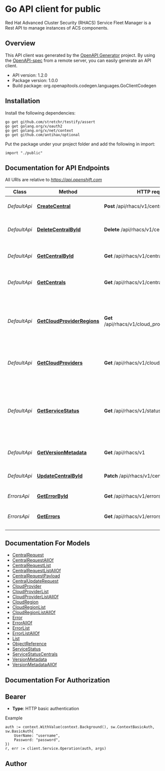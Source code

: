 # Go API client for public

Red Hat Advanced Cluster Security (RHACS) Service Fleet Manager is a Rest API to manage instances of ACS components.

## Overview
This API client was generated by the [OpenAPI Generator](https://openapi-generator.tech) project.  By using the [OpenAPI-spec](https://www.openapis.org/) from a remote server, you can easily generate an API client.

- API version: 1.2.0
- Package version: 1.0.0
- Build package: org.openapitools.codegen.languages.GoClientCodegen

## Installation

Install the following dependencies:

```shell
go get github.com/stretchr/testify/assert
go get golang.org/x/oauth2
go get golang.org/x/net/context
go get github.com/antihax/optional
```

Put the package under your project folder and add the following in import:

```golang
import "./public"
```

## Documentation for API Endpoints

All URIs are relative to *https://api.openshift.com*

Class | Method | HTTP request | Description
------------ | ------------- | ------------- | -------------
*DefaultApi* | [**CreateCentral**](docs/DefaultApi.md#createcentral) | **Post** /api/rhacs/v1/centrals | Creates a Central request
*DefaultApi* | [**DeleteCentralById**](docs/DefaultApi.md#deletecentralbyid) | **Delete** /api/rhacs/v1/centrals/{id} | Deletes a Central request by ID
*DefaultApi* | [**GetCentralById**](docs/DefaultApi.md#getcentralbyid) | **Get** /api/rhacs/v1/centrals/{id} | Returns a Central request by ID
*DefaultApi* | [**GetCentrals**](docs/DefaultApi.md#getcentrals) | **Get** /api/rhacs/v1/centrals | Returns a list of Central requests
*DefaultApi* | [**GetCloudProviderRegions**](docs/DefaultApi.md#getcloudproviderregions) | **Get** /api/rhacs/v1/cloud_providers/{id}/regions | Returns the list of supported regions of the supported cloud provider
*DefaultApi* | [**GetCloudProviders**](docs/DefaultApi.md#getcloudproviders) | **Get** /api/rhacs/v1/cloud_providers | Returns the list of supported cloud providers
*DefaultApi* | [**GetServiceStatus**](docs/DefaultApi.md#getservicestatus) | **Get** /api/rhacs/v1/status | Returns the status of resources, such as whether maximum service capacity has been reached
*DefaultApi* | [**GetVersionMetadata**](docs/DefaultApi.md#getversionmetadata) | **Get** /api/rhacs/v1 | Returns the version metadata
*DefaultApi* | [**UpdateCentralById**](docs/DefaultApi.md#updatecentralbyid) | **Patch** /api/rhacs/v1/centrals/{id} | Update a Central instance by id
*ErrorsApi* | [**GetErrorById**](docs/ErrorsApi.md#geterrorbyid) | **Get** /api/rhacs/v1/errors/{id} | Returns the error by id
*ErrorsApi* | [**GetErrors**](docs/ErrorsApi.md#geterrors) | **Get** /api/rhacs/v1/errors | Returns the list of possible API errors


## Documentation For Models

 - [CentralRequest](docs/CentralRequest.md)
 - [CentralRequestAllOf](docs/CentralRequestAllOf.md)
 - [CentralRequestList](docs/CentralRequestList.md)
 - [CentralRequestListAllOf](docs/CentralRequestListAllOf.md)
 - [CentralRequestPayload](docs/CentralRequestPayload.md)
 - [CentralUpdateRequest](docs/CentralUpdateRequest.md)
 - [CloudProvider](docs/CloudProvider.md)
 - [CloudProviderList](docs/CloudProviderList.md)
 - [CloudProviderListAllOf](docs/CloudProviderListAllOf.md)
 - [CloudRegion](docs/CloudRegion.md)
 - [CloudRegionList](docs/CloudRegionList.md)
 - [CloudRegionListAllOf](docs/CloudRegionListAllOf.md)
 - [Error](docs/Error.md)
 - [ErrorAllOf](docs/ErrorAllOf.md)
 - [ErrorList](docs/ErrorList.md)
 - [ErrorListAllOf](docs/ErrorListAllOf.md)
 - [List](docs/List.md)
 - [ObjectReference](docs/ObjectReference.md)
 - [ServiceStatus](docs/ServiceStatus.md)
 - [ServiceStatusCentrals](docs/ServiceStatusCentrals.md)
 - [VersionMetadata](docs/VersionMetadata.md)
 - [VersionMetadataAllOf](docs/VersionMetadataAllOf.md)


## Documentation For Authorization



## Bearer

- **Type**: HTTP basic authentication

Example

```golang
auth := context.WithValue(context.Background(), sw.ContextBasicAuth, sw.BasicAuth{
    UserName: "username",
    Password: "password",
})
r, err := client.Service.Operation(auth, args)
```



## Author



